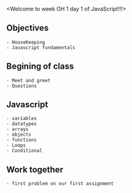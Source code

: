 <Welcome to week OH 1 day 1 of JavaScript!!!>

## Objectives
    - HouseKeeping
    - Javascript fundamentals

## Begining of class
    - Meet and greet 
    - Questions

## Javascript
    - variables
    - datatypes
    - arrays
    - objects
    - functions
    - Loops
    - Conditional

## Work together
    - first problem on our first assignment
